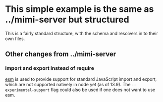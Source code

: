 # This simple example is the same as ../mimi-server but structured

This is a fairly standard structure, with the schema and resolvers in to their own files.

## Other changes from ../mimi-server

### import and export instead of require

[esm](https://www.npmjs.com/package/esm) is used to provide support for standard JavaScript import and export, which are not supported natively in node yet (as of 13.9).  The `--experimental-support` flag could also be used if one does not want to use esm.



